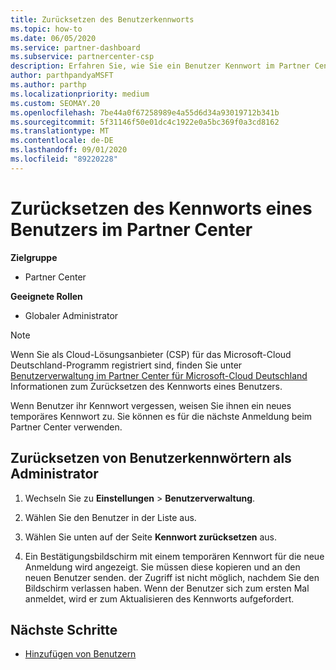 ```yaml
---
title: Zurücksetzen des Benutzerkennworts
ms.topic: how-to
ms.date: 06/05/2020
ms.service: partner-dashboard
ms.subservice: partnercenter-csp
description: Erfahren Sie, wie Sie ein Benutzer Kennwort im Partner Center zurücksetzen. Benutzer erhalten ein temporäres Kennwort, wenn Sie sich das nächste Mal beim Partner Center anmelden.
author: parthpandyaMSFT
ms.author: parthp
ms.localizationpriority: medium
ms.custom: SEOMAY.20
ms.openlocfilehash: 7be44a0f67258989e4a55d6d34a93019712b341b
ms.sourcegitcommit: 5f31146f50e01dc4c1922e0a5bc369f0a3cd8162
ms.translationtype: MT
ms.contentlocale: de-DE
ms.lasthandoff: 09/01/2020
ms.locfileid: "89220228"
---
```

# <a name="reset-a-users-password-in-partner-center"></a>Zurücksetzen des Kennworts eines Benutzers im Partner Center

**Zielgruppe**

- Partner Center
 
**Geeignete Rollen**

- Globaler Administrator

> [!NOTE]  
> Wenn Sie als Cloud-Lösungsanbieter (CSP) für das Microsoft-Cloud Deutschland-Programm registriert sind, finden Sie unter [Benutzerverwaltung im Partner Center für Microsoft-Cloud Deutschland](user-management-in-partner-center-for-microsoft-cloud-germany.md) Informationen zum Zurücksetzen des Kennworts eines Benutzers.

Wenn Benutzer ihr Kennwort vergessen, weisen Sie ihnen ein neues temporäres Kennwort zu. Sie können es für die nächste Anmeldung beim Partner Center verwenden.

## <a name="reset-a-user-password-as-an-admin"></a>Zurücksetzen von Benutzerkennwörtern als Administrator

1. Wechseln Sie zu **Einstellungen** &gt; **Benutzerverwaltung**.

2. Wählen Sie den Benutzer in der Liste aus.

3. Wählen Sie unten auf der Seite **Kennwort zurücksetzen** aus.

4. Ein Bestätigungsbildschirm mit einem temporären Kennwort für die neue Anmeldung wird angezeigt. Sie müssen diese kopieren und an den neuen Benutzer senden. der Zugriff ist nicht möglich, nachdem Sie den Bildschirm verlassen haben. Wenn der Benutzer sich zum ersten Mal anmeldet, wird er zum Aktualisieren des Kennworts aufgefordert.

## <a name="next-steps"></a>Nächste Schritte

- [Hinzufügen von Benutzern](create-user-accounts-and-set-permissions.md)